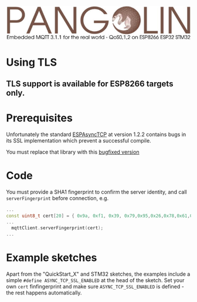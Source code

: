 ![plainhdr](../assets/pangoplain.jpg)
# Using TLS

## TLS support is available for ESP8266 targets only.

# Prerequisites

Unfortunately the standard [ESPAsyncTCP](https://github.com/me-no-dev/ESPAsyncTCP) at version 1.2.2 contains bugs in its SSL implementation which prevent a successful compile.

You must replace that library with this [bugfixed version](https://github.com/philbowles/ESPAsyncTCP)

# Code

You must provide a SHA1 fingerprint to confirm the server identity, and call `serverFingerprint` before connection, e.g.

```cpp
...
const uint8_t cert[20] = { 0x9a, 0xf1, 0x39, 0x79,0x95,0x26,0x78,0x61,0xad,0x1d,0xb1,0xa5,0x97,0xba,0x65,0x8c,0x20,0x5a,0x9c,0xfa };
...
  mqttClient.serverFingerprint(cert);
...
```

# Example sketches

Apart from the "QuickStart_X" and STM32 sketches, the examples include a simple `#define ASYNC_TCP_SSL_ENABLED` at the head of the sketch. Set your own `cert` finfingerprint and make sure `ASYNC_TCP_SSL_ENABLED` is defined - the rest happens automatically.

